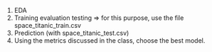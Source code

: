 1. EDA
2. Training evaluation testing => for this purpose, use the file space_titanic_train.csv
3. Prediction (with space_titanic_test.csv)
4. Using the metrics discussed in the class, choose the best model.
